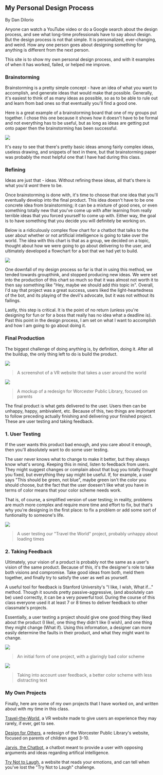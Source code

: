 ## My Personal Design Process
By Dan DiIorio 

Anyone can watch a YouTube video or do a Google search about the design process, and see what long-time professionals have to say about design. But the design process is not that simple. It is personalized, ever-changing, and weird. How any one person goes about designing something for anything is different from the next person.

This site is to show my own personal design process, and with it examples of when it has worked, failed, or helped me improve.

### Brainstorming

Brainstorming is a pretty simple concept - have an idea of what you want to accomplish, and generate ideas that would make that possible. Generally, it's easiest to think of as many ideas as possible, so as to be able to rule out and learn from bad ones so that eventually you'll find a good one.

Here is a great example of a brainstorming board that one of my groups put together. I chose this one because it shows how it doesn't have to be formal and not everything has to be useful, but as long as ideas are getting put onto paper then the brainstorming has been successful.

<img src="images/1.png"/>

It's easy to see that there's pretty basic ideas among fairly complex ideas, useless drawing, and snippets of text in there, but that brainstorming paper was probably the most helpful one that I have had during this class.

### Refining

Ideas are just that - ideas. Without refining these ideas, all that's there is what you'd _want_ there to be. 

Once brainstorming is done with, it's time to choose that one idea that you'll eventually develop into the final product. This idea doesn't have to be one concrete idea from brainstorming; it can be a mixture of good ones, or even something totally new that you've come up with after learning from really terrible ideas that you forced yourself to come up with. Either way, the goal is to have something that you decide you will definitely be working on. 

Below is a ridiculously complex flow chart for a chatbot that talks to the user about whether or not artificial intelligence is going to take over the world. The idea with this chart is that as a group, we decided on a topic, thought about how we were going to go about delivering to the user, and ultimately developed a flowchart for a bot that we had yet to build.

<img src="images/2.PNG"/>

One downfall of my design process so far is that in using this method, we tended towards groupthink, and stopped producing new ideas. We were set into the production of this chart so much so that it was almost not worth it to then say something like "Hey, maybe we should add _this_ topic in". Overall, I'd say that project was a great success, users liked the light-heartedness of the bot, and its playing of the devil's advocate, but it was not without its failings. 

Lastly, this step is critical. It is the point of no return (unless you're designing for fun or for a boss that really has no idea what a deadline is). Past this point in the design process, I am set on what I want to accomplish and how I am going to go about doing it.

### Final Production

The biggest challenge of doing anything is, by definition, doing it. After all the buildup, the only thing left to do is build the product.

<img src="images/3.png"/>

> A screenshot of a VR website that takes a user around the world

<img src="images/4.png"/>

> A mockup of a redesign for Worcester Public Library, focused on parents

The final product is what gets delivered to the user. Users then can be unhappy, happy, ambivalent, etc. Because of this, two things are important to follow preceding actually finishing and delivering your finished project. These are user testing and taking feedback.

### 1. User Testing

If the user wants this product bad enough, and you care about it enough, then you'll absolutely want to do some user testing. 

The user never knows what to change to make it better, but they always know what's wrong. Keeping this in mind, listen to feedback from users. They might suggest changes or complain about that bug you totally thought you fixed, but everything they say might be useful. If, for example, a user says "This should be green, not blue", maybe green isn't the color you should choose, but the fact that the user doesen't like what you have in terms of color means that your color scheme needs work. 

That is, of course, a simplified version of user testing; in reality, problems are much more complex and require more time and effort to fix, but that's why you're designing in the first place: to fix a problem or add some sort of funtionality to someone's life.

<img src="images/5.png"/>

>A user testing our "Travel the World" project, probably unhappy about loading times

### 2. Taking Feedback

Ultimately, your vision of a product is probably not the same as a user's vision of the same product. Because of this, it's the designer's role to take both visions and compromise. Take good ideas from both, meld them together, and finally try to satisfy the user as well as yourself.

A useful tool for feedback is Stanford University's "I like, I wish, What if..." method. Though it sounds pretty passive-aggressive, (and absolutely can be) used correctly, it can be a very powerful tool. During the course of this class everyone used it at least 7 or 8 times to deliver feedback to other classmate's projects. 

Essentially, a user testing a project should give one good thing they liked about the product (I like), one thing they didn't like (I wish), and one thing they might change (What if). Using this information, a designer can more easily determine the faults in their product, and what they might want to change.

<img src="images/7.png"/>

>An initial form of one project, with a glaringly bad color scheme

<img src="images/6.png"/>

>Taking into account user feedback, a better color scheme with less distracting text

### My Own Projects

Finally, here are some of my own projects that I have worked on, and written about with my time in this class.

[Travel-the-World](https://medium.com/design-for-another-worldgroup-3/design-for-another-world-c2c25441c15e), a VR website made to give users an experience they may rarely, if ever, get to see.

[Design for Others](https://medium.com/@dannyd40/design-doc-for-design-for-others-ea7917c54677), a redesign of the Worcester Public Library's website, focused on parents of children aged 3-10.

[Jarvis, the Chatbot](https://medium.com/@justinkreiselman/design-for-tension-13bd6d196512), a chatbot meant to provide a user with opposing arguments and ideas regarding artifical intelligence.

[Try Not to Laugh](https://medium.com/@robertharrison43/design-for-well-being-c6e36c045b03), a website that reads your emotions, and can tell when you've lost the "Try Not to Laugh" challenge.
